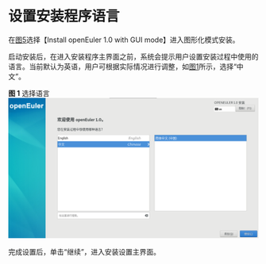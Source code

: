 # 设置安装程序语言<a name="ZH-CN_TOPIC_0187280595"></a>

在[图5](启动安装.md#fig1601161484619)选择【Install openEuler 1.0 with GUI mode】进入图形化模式安装。

启动安装后，在进入安装程序主界面之前，系统会提示用户设置安装过程中使用的语言。当前默认为英语，用户可根据实际情况进行调整，如[图1](#zh-cn_topic_0186390093_zh-cn_topic_0122145864_fig144630179151)所示，选择“中文”。

**图 1**  选择语言<a name="zh-cn_topic_0186390093_zh-cn_topic_0122145864_fig144630179151"></a>  
![](figures/选择语言.png "选择语言")

完成设置后，单击“继续”，进入安装设置主界面。

